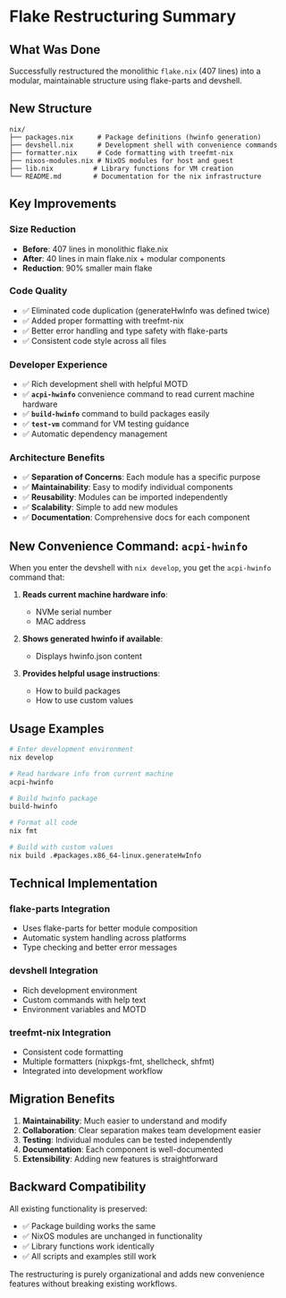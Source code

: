 # Flake Restructuring Summary

## What Was Done

Successfully restructured the monolithic `flake.nix` (407 lines) into a modular, maintainable structure using flake-parts and devshell.

## New Structure

```
nix/
├── packages.nix      # Package definitions (hwinfo generation)
├── devshell.nix      # Development shell with convenience commands  
├── formatter.nix     # Code formatting with treefmt-nix
├── nixos-modules.nix # NixOS modules for host and guest
├── lib.nix          # Library functions for VM creation
└── README.md        # Documentation for the nix infrastructure
```

## Key Improvements

### Size Reduction
- **Before**: 407 lines in monolithic flake.nix
- **After**: 40 lines in main flake.nix + modular components
- **Reduction**: 90% smaller main flake

### Code Quality
- ✅ Eliminated code duplication (generateHwInfo was defined twice)
- ✅ Added proper formatting with treefmt-nix
- ✅ Better error handling and type safety with flake-parts
- ✅ Consistent code style across all files

### Developer Experience
- ✅ Rich development shell with helpful MOTD
- ✅ **`acpi-hwinfo`** convenience command to read current machine hardware
- ✅ **`build-hwinfo`** command to build packages easily
- ✅ **`test-vm`** command for VM testing guidance
- ✅ Automatic dependency management

### Architecture Benefits
- ✅ **Separation of Concerns**: Each module has a specific purpose
- ✅ **Maintainability**: Easy to modify individual components
- ✅ **Reusability**: Modules can be imported independently
- ✅ **Scalability**: Simple to add new modules
- ✅ **Documentation**: Comprehensive docs for each component

## New Convenience Command: `acpi-hwinfo`

When you enter the devshell with `nix develop`, you get the `acpi-hwinfo` command that:

1. **Reads current machine hardware info**:
   - NVMe serial number
   - MAC address
   
2. **Shows generated hwinfo if available**:
   - Displays hwinfo.json content
   
3. **Provides helpful usage instructions**:
   - How to build packages
   - How to use custom values

## Usage Examples

```bash
# Enter development environment
nix develop

# Read hardware info from current machine
acpi-hwinfo

# Build hwinfo package
build-hwinfo

# Format all code
nix fmt

# Build with custom values
nix build .#packages.x86_64-linux.generateHwInfo
```

## Technical Implementation

### flake-parts Integration
- Uses flake-parts for better module composition
- Automatic system handling across platforms
- Type checking and better error messages

### devshell Integration  
- Rich development environment
- Custom commands with help text
- Environment variables and MOTD

### treefmt-nix Integration
- Consistent code formatting
- Multiple formatters (nixpkgs-fmt, shellcheck, shfmt)
- Integrated into development workflow

## Migration Benefits

1. **Maintainability**: Much easier to understand and modify
2. **Collaboration**: Clear separation makes team development easier  
3. **Testing**: Individual modules can be tested independently
4. **Documentation**: Each component is well-documented
5. **Extensibility**: Adding new features is straightforward

## Backward Compatibility

All existing functionality is preserved:
- ✅ Package building works the same
- ✅ NixOS modules are unchanged in functionality
- ✅ Library functions work identically
- ✅ All scripts and examples still work

The restructuring is purely organizational and adds new convenience features without breaking existing workflows.